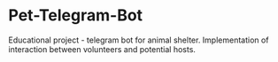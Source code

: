 # Pet-Telegram-Bot
Educational project - telegram bot for animal shelter. Implementation of interaction between volunteers and potential hosts.
